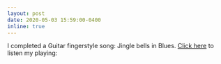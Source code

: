 ```yaml
---
layout: post
date: 2020-05-03 15:59:00-0400
inline: true
---
```


I completed a Guitar fingerstyle song: Jingle bells in Blues. [Click here](https://www.wikiloops.com/backingtrack-jam-189202.php) to listen my playing: 


